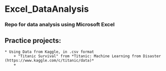 # Excel_DataAnalysis
### **Repo for data analysis using Microsoft Excel**

## Practice projects:
	* Using Data from Kaggle, in .csv format
		+ "Titanic Survival" from *Titanic: Machine Learning from Disaster (https://www.kaggle.com/c/titanic/data)*
		+